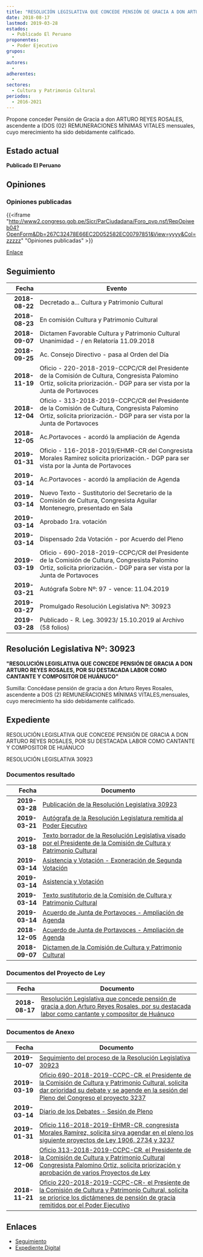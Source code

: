 ```yaml
---
title: "RESOLUCIÓN LEGISLATIVA QUE CONCEDE PENSIÓN DE GRACIA A DON ARTURO REYES ROSALES, POR SU DESTACADA LABOR COMO CANTANTE Y COMPOSITOR DE HUÁNUCO"
date: 2018-08-17
lastmod: 2019-03-28
estados: 
  - Publicado El Peruano
proponentes: 
  - Poder Ejecutivo
grupos: 
  - 
autores: 
  - 
adherentes: 
  - 
sectores: 
  - Cultura y Patrimonio Cultural
periodos: 
  - 2016-2021
---
```


Propone conceder Pensión de Gracia a don ARTURO REYES ROSALES, ascendente a (DOS (02) REMUNERACIONES MÍNIMAS VITALES mensuales, cuyo merecimiento ha sido debidamente calificado.


## Estado actual

**Publicado El Peruano**

## Opiniones

### Opiniones publicadas

{{<iframe "http://www2.congreso.gob.pe/Sicr/ParCiudadana/Foro_pvp.nsf/RepOpiweb04?OpenForm&Db=267C32478E66EC2D052582EC00797851&View=yyyy&Col=zzzzz" "Opiniones publicadas" >}}

[Enlace](http://www2.congreso.gob.pe/Sicr/ParCiudadana/Foro_pvp.nsf/RepOpiweb04?OpenForm&Db=267C32478E66EC2D052582EC00797851&View=yyyy&Col=zzzzz)

## Seguimiento

| Fecha | Evento |
|------:|--------|
| **2018-08-22** | Decretado a... Cultura y Patrimonio Cultural|
| **2018-08-23** | En comisión Cultura y Patrimonio Cultural|
| **2018-09-07** | Dictamen Favorable Cultura y Patrimonio Cultural Unanimidad - / en Relatoría 11.09.2018|
| **2018-09-25** | Ac. Consejo Directivo - pasa al Orden del Día|
| **2018-11-19** | Oficio - 220-2018-2019-CCPC/CR del Presidente de la Comisión de Cultura, Congresista Palomino Ortiz, solicita priorización.- DGP para ser vista por la Junta de Portavoces|
| **2018-12-04** | Oficio - 313-2018-2019-CCPC/CR del Presidente de la Comisión de Cultura, Congresista Palomino Ortiz, solicita priorización.- DGP para ser vista por la Junta de Portavoces|
| **2018-12-05** | Ac.Portavoces - acordó la ampliación de Agenda|
| **2019-01-31** | Oficio - 116-2018-2019/EHMR-CR del Congresista Morales Ramírez solicita priorización.- DGP para ser vista por la Junta de Portavoces|
| **2019-03-14** | Ac.Portavoces - acordó la ampliación de Agenda|
| **2019-03-14** | Nuevo Texto - Sustitutorio del Secretario de la Comisión de Cultura, Congresista Aguilar Montenegro, presentado en Sala|
| **2019-03-14** | Aprobado 1ra. votación|
| **2019-03-14** | Dispensado 2da Votación - por Acuerdo del Pleno|
| **2019-03-19** | Oficio - 690-2018-2019-CCPC/CR del Presidente de la Comisión de Cultura, Congresista Palomino Ortiz, solicita priorización.- DGP para ser vista por la Junta de Portavoces|
| **2019-03-21** | Autógrafa Sobre Nº: 97 - vence: 11.04.2019|
| **2019-03-27** | Promulgado Resolución Legislativa Nº: 30923|
| **2019-03-28** | Publicado - R. Leg. 30923/ 15.10.2019 al Archivo (58 folios)|

## Resolución Legislativa Nº: 30923

**"RESOLUCIÓN LEGISLATIVA QUE CONCEDE PENSIÓN DE GRACIA A DON ARTURO REYES ROSALES, POR SU DESTACADA LABOR COMO CANTANTE Y COMPOSITOR DE HUÁNUCO"**

Sumilla: Concédase pensión de gracia a don Arturo Reyes Rosales, ascendente a DOS (2) REMUNERACIONES MÍNIMAS VITALES,mensuales, cuyo merecimiento ha sido debidamente calificado.


## Expediente

RESOLUCIÓN LEGISLATIVA QUE CONCEDE PENSIÓN DE GRACIA A DON ARTURO REYES ROSALES, POR SU DESTACADA LABOR COMO CANTANTE Y COMPOSITOR DE HUÁNUCO

RESOLUCIÓN LEGISLATIVA 30923


### Documentos resultado

| Fecha | Documento |
|------:|--------|
| **2019-03-28** | [Publicación de la Resolución Legislativa 30923](http://www.leyes.congreso.gob.pe/Documentos/2016_2021/ADLP/Normas_Legales/30923-RLG.pdf) |
| **2019-03-21** | [Autógrafa de la Resolución Legislatura remitida al Poder Ejecutivo](http://www.leyes.congreso.gob.pe/Documentos/2016_2021/ADLP/Texto_Aprobado/AU0323720190321.pdf) |
| **2019-03-18** | [Texto borrador de la Resolución Legislativa visado por el Presidente de la Comisión de Cultura y Patrimonio Cultural](http://www.leyes.congreso.gob.pe/Documentos/2016_2021/Texto_Borrador_de_Autografa/BAU0323720190318.pdf) |
| **2019-03-14** | [Asistencia y Votación - Exoneración de Segunda Votación](http://www.leyes.congreso.gob.pe/Documentos/2016_2021/Asistencia_y_Votacion/Proyectos_de_Ley/Exoneracion_de_Segunda_Votacion/PL_ESV03237_20190314.pdf) |
| **2019-03-14** | [Asistencia y Votación](http://www.leyes.congreso.gob.pe/Documentos/2016_2021/Asistencia_y_Votacion/Proyectos_de_Ley/PL_AV03237_20190314.pdf) |
| **2019-03-14** | [Texto sustitutorio de la Comisión de Cultura y Patrimonio Cultural](http://www.leyes.congreso.gob.pe/Documentos/2016_2021/Texto_Sustitutorio/Proyectos_de_Ley/TS0323720190314.pdf) |
| **2019-03-14** | [Acuerdo de Junta de Portavoces - Ampliación de Agenda](http://www.leyes.congreso.gob.pe/Documentos/2016_2021/Acuerdos/Junta_Portavoces/AJP0323720190314.pdf) |
| **2018-12-05** | [Acuerdo de Junta de Portavoces - Ampliación de Agenda](http://www.leyes.congreso.gob.pe/Documentos/2016_2021/Acuerdos/Junta_Portavoces/AJP0323720181205.pdf) |
| **2018-09-07** | [Dictamen de la Comisión de Cultura y Patrimonio Cultural](http://www.leyes.congreso.gob.pe/Documentos/2016_2021/Dictamenes/Proyectos_de_Ley/03237DC05MAY20180907.pdf) |

### Documentos del Proyecto de Ley

| Fecha | Documento |
|------:|--------|
| **2018-08-17** | [Resolución Legislativa que concede pensión de gracia a don Arturo Reyes Rosales, por su destacada labor como cantante y compositor de Huánuco](http://www.leyes.congreso.gob.pe/Documentos/2016_2021/Proyectos_de_Ley_y_de_Resoluciones_Legislativas/PL0323720180817.PDF) |

### Documentos de Anexo

| Fecha | Documento |
|------:|--------|
| **2019-10-07** | [Seguimiento del proceso de la Resolución Legislativa 30923](http://www.leyes.congreso.gob.pe/Documentos/2016_2021/Seguimiento_de_Proyectos_de_Ley/03237PL20191007.pdf) |
| **2019-03-19** | [Oficio 690-2018-2019-CCPC-CR, el Presidente de la Comisión de Cultura y Patrimonio Cultural, solicita dar prioridad su debate y se agende en la sesión del Pleno del Congreso el proyecto 3237](http://www.leyes.congreso.gob.pe/Documentos/2016_2021/Oficios/Comisiones_Ordinarias/OFICIO-690-2018-2019-CCPC-CR.pdf) |
| **2019-03-14** | [Diario de los Debates - Sesión de Pleno](http://www2.congreso.gob.pe/Sicr/DiarioDebates/Publicad.nsf/SesionesPleno/05256D6E0073DFE9052583BE005C6657/$FILE/SLO-2018-1.pdf) |
| **2019-01-31** | [Oficio 116-2018-2019-EHMR-CR, congresista Morales Ramírez, solicita sirva agendar en el pleno los siguiente proyectos de Ley 1906, 2734 y 3237](http://www.leyes.congreso.gob.pe/Documentos/2016_2021/Oficios/Congresistas/OFICIO-116-2018-2019-EHMR-CR.pdf) |
| **2018-12-06** | [Oficio 313-2018-2019-CCPC-CR, el Presidente de la Comisión de Cultura y Patrimonio Cultural Congresista Palomino Ortiz, solicita priorización y aprobación de varios Proyectos de Ley](http://www.leyes.congreso.gob.pe/Documentos/2016_2021/Oficios/Comisiones_Ordinarias/OFICIO-313-2018-2019-CCPC-CR.pdf) |
| **2018-11-21** | [Oficio 220-2018-2019-CCPC-CR- el Presiente de la Comisión de Cultura y Patrimonio Cultural, solicita se priorice los dictámenes de pensión de gracia remitidos por el Poder Ejecutivo](http://www.leyes.congreso.gob.pe/Documentos/2016_2021/Oficios/Comisiones_Ordinarias/OFICIO-220-2018-2019-CCPC-CR.PDF) |

## Enlaces 

- [Seguimiento](http://www2.congreso.gob.pe/Sicr/TraDocEstProc/CLProLey2016.nsf/f7fff46988ca05b1052578e100829cc7/a47bf960d33d573e052582ec0077edb6?OpenDocument)
- [Expediente Digital](http://www2.congreso.gob.pe/Sicr/TraDocEstProc/CLProLey2016.nsf/f7fff46988ca05b1052578e100829cc7/a47bf960d33d573e052582ec0077edb6?OpenDocument&Click=05257FB7005EB655.eb71d0cf91d8294e05256cdf006b5706/$Body/0.1C6C)
